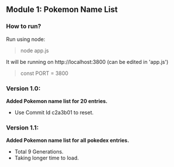 ## Module 1: Pokemon Name List

### How to run? 
Run using node:
> node app.js  

It will be running on http://localhost:3800 (can be edited in 'app.js')
> const PORT = 3800

### **Version 1.0:**
**Added Pokemon name list for 20 entries.**  
- Use Commit Id c2a3b01 to reset.  

### **Version 1.1:**
**Added Pokemon name list for all pokedex entries.**
- Total 9 Generations.
- Taking longer time to load.
